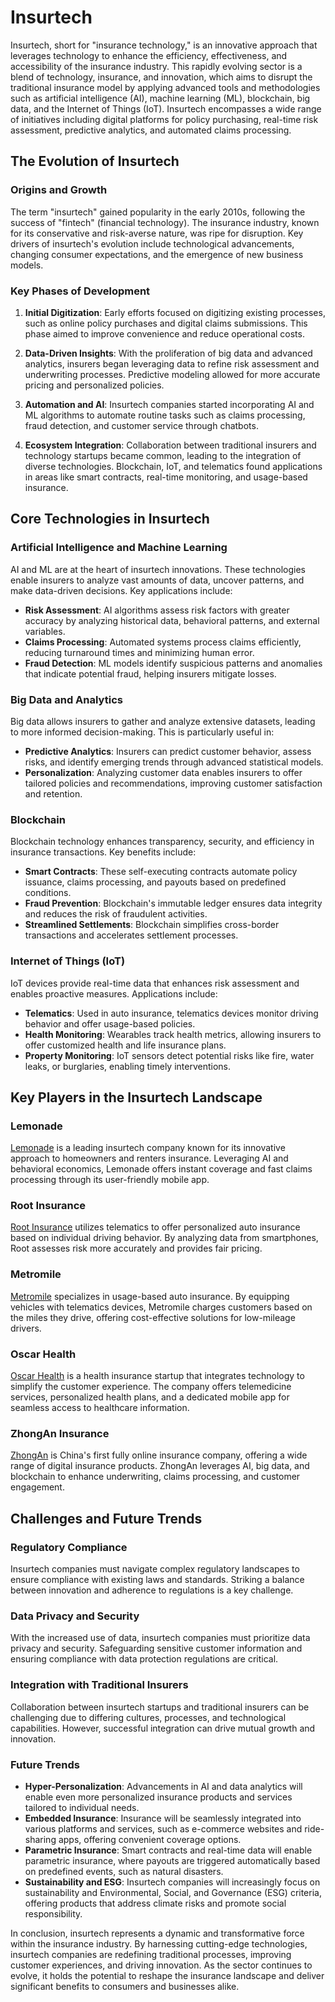 # Insurtech

Insurtech, short for "insurance technology," is an innovative approach that leverages technology to enhance the efficiency, effectiveness, and accessibility of the insurance industry. This rapidly evolving sector is a blend of technology, insurance, and innovation, which aims to disrupt the traditional insurance model by applying advanced tools and methodologies such as artificial intelligence (AI), machine learning (ML), blockchain, big data, and the Internet of Things (IoT). Insurtech encompasses a wide range of initiatives including digital platforms for policy purchasing, real-time risk assessment, predictive analytics, and automated claims processing.

## The Evolution of Insurtech

### Origins and Growth

The term "insurtech" gained popularity in the early 2010s, following the success of "fintech" (financial technology). The insurance industry, known for its conservative and risk-averse nature, was ripe for disruption. Key drivers of insurtech's evolution include technological advancements, changing consumer expectations, and the emergence of new business models.

### Key Phases of Development

1. **Initial Digitization**: Early efforts focused on digitizing existing processes, such as online policy purchases and digital claims submissions. This phase aimed to improve convenience and reduce operational costs.

2. **Data-Driven Insights**: With the proliferation of big data and advanced analytics, insurers began leveraging data to refine risk assessment and underwriting processes. Predictive modeling allowed for more accurate pricing and personalized policies.

3. **Automation and AI**: Insurtech companies started incorporating AI and ML algorithms to automate routine tasks such as claims processing, fraud detection, and customer service through chatbots.

4. **Ecosystem Integration**: Collaboration between traditional insurers and technology startups became common, leading to the integration of diverse technologies. Blockchain, IoT, and telematics found applications in areas like smart contracts, real-time monitoring, and usage-based insurance.

## Core Technologies in Insurtech

### Artificial Intelligence and Machine Learning

AI and ML are at the heart of insurtech innovations. These technologies enable insurers to analyze vast amounts of data, uncover patterns, and make data-driven decisions. Key applications include:

- **Risk Assessment**: AI algorithms assess risk factors with greater accuracy by analyzing historical data, behavioral patterns, and external variables.
- **Claims Processing**: Automated systems process claims efficiently, reducing turnaround times and minimizing human error.
- **Fraud Detection**: ML models identify suspicious patterns and anomalies that indicate potential fraud, helping insurers mitigate losses.

### Big Data and Analytics

Big data allows insurers to gather and analyze extensive datasets, leading to more informed decision-making. This is particularly useful in:

- **Predictive Analytics**: Insurers can predict customer behavior, assess risks, and identify emerging trends through advanced statistical models.
- **Personalization**: Analyzing customer data enables insurers to offer tailored policies and recommendations, improving customer satisfaction and retention.

### Blockchain

Blockchain technology enhances transparency, security, and efficiency in insurance transactions. Key benefits include:

- **Smart Contracts**: These self-executing contracts automate policy issuance, claims processing, and payouts based on predefined conditions.
- **Fraud Prevention**: Blockchain's immutable ledger ensures data integrity and reduces the risk of fraudulent activities.
- **Streamlined Settlements**: Blockchain simplifies cross-border transactions and accelerates settlement processes.

### Internet of Things (IoT)

IoT devices provide real-time data that enhances risk assessment and enables proactive measures. Applications include:

- **Telematics**: Used in auto insurance, telematics devices monitor driving behavior and offer usage-based policies.
- **Health Monitoring**: Wearables track health metrics, allowing insurers to offer customized health and life insurance plans.
- **Property Monitoring**: IoT sensors detect potential risks like fire, water leaks, or burglaries, enabling timely interventions.

## Key Players in the Insurtech Landscape

### Lemonade

[Lemonade](https://www.lemonade.com) is a leading insurtech company known for its innovative approach to homeowners and renters insurance. Leveraging AI and behavioral economics, Lemonade offers instant coverage and fast claims processing through its user-friendly mobile app.

### Root Insurance

[Root Insurance](https://www.joinroot.com) utilizes telematics to offer personalized auto insurance based on individual driving behavior. By analyzing data from smartphones, Root assesses risk more accurately and provides fair pricing.

### Metromile

[Metromile](https://www.metromile.com) specializes in usage-based auto insurance. By equipping vehicles with telematics devices, Metromile charges customers based on the miles they drive, offering cost-effective solutions for low-mileage drivers.

### Oscar Health

[Oscar Health](https://www.hioscar.com) is a health insurance startup that integrates technology to simplify the customer experience. The company offers telemedicine services, personalized health plans, and a dedicated mobile app for seamless access to healthcare information.

### ZhongAn Insurance

[ZhongAn](http://www.zhongan.com) is China's first fully online insurance company, offering a wide range of digital insurance products. ZhongAn leverages AI, big data, and blockchain to enhance underwriting, claims processing, and customer engagement.

## Challenges and Future Trends

### Regulatory Compliance

Insurtech companies must navigate complex regulatory landscapes to ensure compliance with existing laws and standards. Striking a balance between innovation and adherence to regulations is a key challenge.

### Data Privacy and Security

With the increased use of data, insurtech companies must prioritize data privacy and security. Safeguarding sensitive customer information and ensuring compliance with data protection regulations are critical.

### Integration with Traditional Insurers

Collaboration between insurtech startups and traditional insurers can be challenging due to differing cultures, processes, and technological capabilities. However, successful integration can drive mutual growth and innovation.

### Future Trends

- **Hyper-Personalization**: Advancements in AI and data analytics will enable even more personalized insurance products and services tailored to individual needs.
- **Embedded Insurance**: Insurance will be seamlessly integrated into various platforms and services, such as e-commerce websites and ride-sharing apps, offering convenient coverage options.
- **Parametric Insurance**: Smart contracts and real-time data will enable parametric insurance, where payouts are triggered automatically based on predefined events, such as natural disasters.
- **Sustainability and ESG**: Insurtech companies will increasingly focus on sustainability and Environmental, Social, and Governance (ESG) criteria, offering products that address climate risks and promote social responsibility.

In conclusion, insurtech represents a dynamic and transformative force within the insurance industry. By harnessing cutting-edge technologies, insurtech companies are redefining traditional processes, improving customer experiences, and driving innovation. As the sector continues to evolve, it holds the potential to reshape the insurance landscape and deliver significant benefits to consumers and businesses alike.